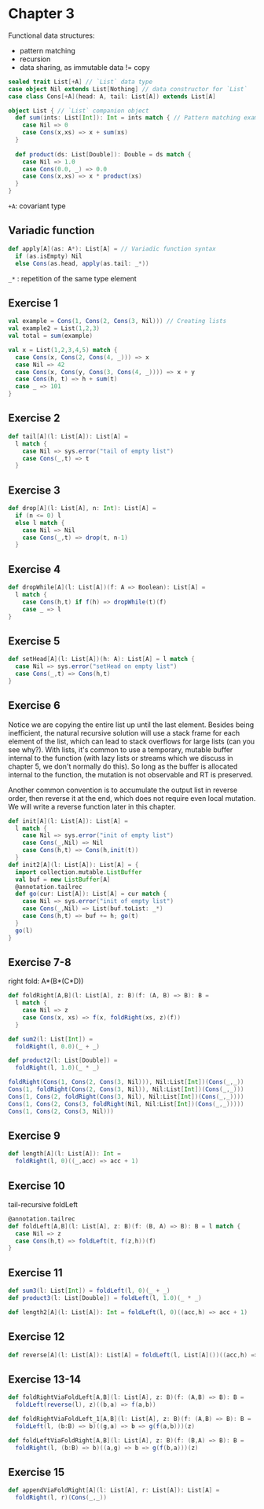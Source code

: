 Chapter 3
============
Functional data structures:
* pattern matching
* recursion
* data sharing, as immutable data != copy

```scala  
sealed trait List[+A] // `List` data type
case object Nil extends List[Nothing] // data constructor for `List`
case class Cons[+A](head: A, tail: List[A]) extends List[A]

object List { // `List` companion object
  def sum(ints: List[Int]): Int = ints match { // Pattern matching example
    case Nil => 0
    case Cons(x,xs) => x + sum(xs)
  } 
  
  def product(ds: List[Double]): Double = ds match {
    case Nil => 1.0
    case Cons(0.0, _) => 0.0
    case Cons(x,xs) => x * product(xs)
  }
}
```
`+A`: covariant type 


Variadic function
------------------

```scala  
def apply[A](as: A*): List[A] = // Variadic function syntax
  if (as.isEmpty) Nil
  else Cons(as.head, apply(as.tail: _*))
```

`_*` : repetition of the same type element





Exercise 1
-------------

```scala  
val example = Cons(1, Cons(2, Cons(3, Nil))) // Creating lists
val example2 = List(1,2,3)
val total = sum(example)

val x = List(1,2,3,4,5) match {
  case Cons(x, Cons(2, Cons(4, _))) => x
  case Nil => 42 
  case Cons(x, Cons(y, Cons(3, Cons(4, _)))) => x + y
  case Cons(h, t) => h + sum(t)
  case _ => 101 
}
```


Exercise 2
-------------

```scala  
def tail[A](l: List[A]): List[A] = 
  l match {
    case Nil => sys.error("tail of empty list")
    case Cons(_,t) => t
  }
```

Exercise 3
-------------

```scala  
def drop[A](l: List[A], n: Int): List[A] = 
  if (n <= 0) l
  else l match {
    case Nil => Nil
    case Cons(_,t) => drop(t, n-1) 
  }
```

Exercise 4
-------------

```scala  
def dropWhile[A](l: List[A])(f: A => Boolean): List[A] = 
  l match {
    case Cons(h,t) if f(h) => dropWhile(t)(f) 
    case _ => l
} 
```

Exercise 5
-------------

```scala  
def setHead[A](l: List[A])(h: A): List[A] = l match {
  case Nil => sys.error("setHead on empty list")
  case Cons(_,t) => Cons(h,t)
}
```

Exercise 6
-------------

  Notice we are copying the entire list up until the last element. Besides being inefficient, the natural recursive solution will use a stack frame for each element of the list, which can lead to stack overflows for large lists (can you see why?). With lists, it's common to use a temporary, mutable buffer internal to the function (with lazy lists or streams which we discuss in chapter 5, we don't normally do this). So long as the buffer is allocated internal to the function, the mutation is not observable and RT is preserved.
  
  Another common convention is to accumulate the output list in reverse order, then reverse it at the end, which does not require even local mutation. We will write a reverse function later in this chapter.


```scala  
def init[A](l: List[A]): List[A] = 
  l match { 
    case Nil => sys.error("init of empty list")
    case Cons(_,Nil) => Nil
    case Cons(h,t) => Cons(h,init(t))
  }
def init2[A](l: List[A]): List[A] = {
  import collection.mutable.ListBuffer
  val buf = new ListBuffer[A]
  @annotation.tailrec
  def go(cur: List[A]): List[A] = cur match {
    case Nil => sys.error("init of empty list")
    case Cons(_,Nil) => List(buf.toList: _*)
    case Cons(h,t) => buf += h; go(t)
  }
  go(l)
}
```
Exercise 7-8
-------------
right fold: A*(B*(C*D))

```scala  
def foldRight[A,B](l: List[A], z: B)(f: (A, B) => B): B = 
  l match {
    case Nil => z
    case Cons(x, xs) => f(x, foldRight(xs, z)(f))
  }

def sum2(l: List[Int]) = 
  foldRight(l, 0.0)(_ + _)

def product2(l: List[Double]) = 
  foldRight(l, 1.0)(_ * _)
```


 
```scala  
foldRight(Cons(1, Cons(2, Cons(3, Nil))), Nil:List[Int])(Cons(_,_))
Cons(1, foldRight(Cons(2, Cons(3, Nil)), Nil:List[Int])(Cons(_,_)))
Cons(1, Cons(2, foldRight(Cons(3, Nil), Nil:List[Int])(Cons(_,_))))
Cons(1, Cons(2, Cons(3, foldRight(Nil, Nil:List[Int])(Cons(_,_)))))
Cons(1, Cons(2, Cons(3, Nil))) 
```


Exercise 9
-------------
```scala  
def length[A](l: List[A]): Int = 
  foldRight(l, 0)((_,acc) => acc + 1)
```

Exercise 10
-------------
tail-recursive foldLeft

```scala  
@annotation.tailrec
def foldLeft[A,B](l: List[A], z: B)(f: (B, A) => B): B = l match { 
  case Nil => z
  case Cons(h,t) => foldLeft(t, f(z,h))(f)
}

```

Exercise 11
-------------
```scala  
def sum3(l: List[Int]) = foldLeft(l, 0)(_ + _)
def product3(l: List[Double]) = foldLeft(l, 1.0)(_ * _)

def length2[A](l: List[A]): Int = foldLeft(l, 0)((acc,h) => acc + 1)
```

Exercise 12
-------------
```scala  
def reverse[A](l: List[A]): List[A] = foldLeft(l, List[A]())((acc,h) => Cons(h,acc))
```

Exercise 13-14
-------------

```scala  
def foldRightViaFoldLeft[A,B](l: List[A], z: B)(f: (A,B) => B): B = 
  foldLeft(reverse(l), z)((b,a) => f(a,b))

def foldRightViaFoldLeft_1[A,B](l: List[A], z: B)(f: (A,B) => B): B = 
  foldLeft(l, (b:B) => b)((g,a) => b => g(f(a,b)))(z)

def foldLeftViaFoldRight[A,B](l: List[A], z: B)(f: (B,A) => B): B = 
  foldRight(l, (b:B) => b)((a,g) => b => g(f(b,a)))(z)
```


Exercise 15
-------------


```scala  
def appendViaFoldRight[A](l: List[A], r: List[A]): List[A] = 
  foldRight(l, r)(Cons(_,_))
```



